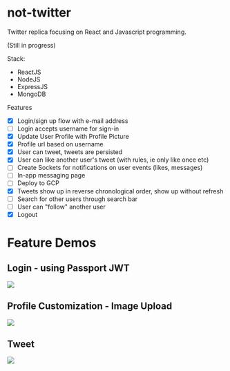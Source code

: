 # not-twitter

Twitter replica focusing on React and Javascript programming.

(Still in progress)

Stack:

- ReactJS
- NodeJS
- ExpressJS
- MongoDB

Features
- [x] Login/sign up flow with e-mail address
- [ ] Login accepts username for sign-in
- [x] Update User Profile with Profile Picture
- [x] Profile url based on username
- [x] User can tweet, tweets are persisted
- [x] User can like another user's tweet (with rules, ie only like once etc)
- [ ] Create Sockets for notifications on user events (likes, messages)
- [ ] In-app messaging page
- [ ] Deploy to GCP
- [x] Tweets show up in reverse chronological order, show up without refresh
- [ ] Search for other users through search bar
- [ ] User can "follow" another user
- [x] Logout

# Feature Demos

## Login - using Passport JWT

![](/.readme/login.gif)

## Profile Customization - Image Upload

![](/.readme/imageUpload.gif)

## Tweet

![](/.readme/tweet.gif)
